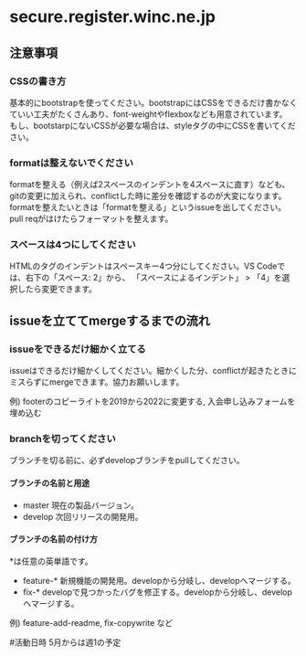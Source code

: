 # secure.register.winc.ne.jp 

## 注意事項

### CSSの書き方
基本的にbootstrapを使ってください。bootstrapにはCSSをできるだけ書かなくていい工夫がたくさんあり、font-weightやflexboxなども用意されています。
もし、bootstarpにないCSSが必要な場合は、styleタグの中にCSSを書いてください。

### formatは整えないでください
formatを整える（例えば2スペースのインデントを4スペースに直す）なども、gitの変更に加えられ、conflictした時に差分を確認するのが大変になります。formatを整えたいときは「formatを整える」というissueを出してください。pull reqがはけたらフォーマットを整えます。

### スペースは4つにしてください
HTMLのタグのインデントはスペースキー4つ分にしてください。VS Codeでは、右下の「スペース: 2」から、 「スペースによるインデント」 > 「4」を選択したら変更できます。 

## issueを立ててmergeするまでの流れ
### issueをできるだけ細かく立てる
issueはできるだけ細かくしてください。細かくした分、conflictが起きたときにミスらずにmergeできます。協力お願いします。

例) footerのコピーライトを2019から2022に変更する, 入会申し込みフォームを埋め込む
### branchを切ってください
ブランチを切る前に、必ずdevelopブランチをpullしてください。

#### ブランチの名前と用途
- master 現在の製品バージョン。
- develop 次回リリースの開発用。
#### ブランチの名前の付け方
*は任意の英単語です。
- feature-*  新規機能の開発用。developから分岐し、developへマージする。
- fix-*  developで見つかったバグを修正する。developから分岐し、developへマージする。

例) feature-add-readme, fix-copywrite など


#活動日時
5月からは週1の予定
